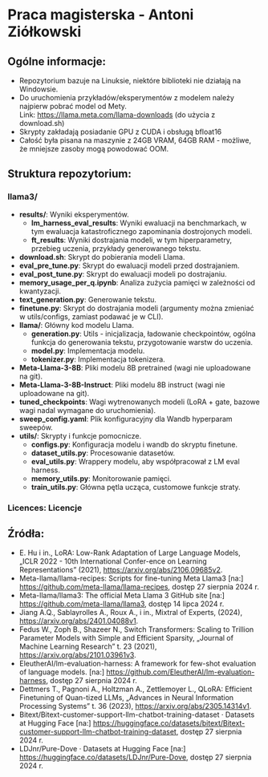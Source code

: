 # Praca magisterska - Antoni Ziółkowski

## Ogólne informacje:
- Repozytorium bazuje na Linuksie, niektóre biblioteki nie działają na Windowsie.
- Do uruchomienia przykładów/eksperymentów z modelem należy najpierw pobrać model od Mety. \
Link: https://llama.meta.com/llama-downloads (do użycia z download.sh)
- Skrypty zakładają posiadanie GPU z CUDA i obsługą bfloat16
- Całość była pisana na maszynie z 24GB VRAM, 64GB RAM - możliwe, że mniejsze zasoby mogą powodować OOM.


## Struktura repozytorium:
### llama3/
- **results/**: Wyniki eksperymentów.
    - **lm_harness_eval_results**: Wyniki ewaluacji na benchmarkach, w tym ewaluacja katastroficznego zapominania dostrojonych modeli.
    - **ft_results**: Wyniki dostrajania modeli, w tym hiperparametry, przebieg uczenia, przykłady generowanego tekstu.
- **download.sh**: Skrypt do pobierania modeli Llama.
- **eval_pre_tune.py**: Skrypt do ewaluacji modeli przed dostrajaniem.
- **eval_post_tune.py**: Skrypt do ewaluacji modeli po dostrajaniu.
- **memory_usage_per_q.ipynb**: Analiza zużycia pamięci w zależności od kwantyzacji.
- **text_generation.py**: Generowanie tekstu.
- **finetune.py**: Skrypt do dostrajania modeli (argumenty można zmieniać w utils/configs, zamiast podawać je w CLI).
- **llama/**: Główny kod modelu Llama.
    - **generation.py**: Utils - inicjalizacja, ładowanie checkpointów, ogólna funkcja do generowania tekstu, przygotowanie warstw do uczenia.
    - **model.py**: Implementacja modelu.
    - **tokenizer.py**: Implementacja tokenizera.
- **Meta-Llama-3-8B**: Pliki modelu 8B pretrained (wagi nie uploadowane na git).
- **Meta-Llama-3-8B-Instruct**: Pliki modelu 8B instruct (wagi nie uploadowane na git).
- **tuned_checkpoints**: Wagi wytrenowanych modeli (LoRA + gate, bazowe wagi nadal wymagane do uruchomienia).
- **sweep_config.yaml**: Plik konfiguracyjny dla Wandb hyperparam sweepów.
- **utils/**: Skrypty i funkcje pomocnicze.
  - **configs.py**: Konfiguracja modelu i wandb do skryptu finetune.
  - **dataset_utils.py**: Procesowanie datasetów.
  - **eval_utils.py**: Wrappery modelu, aby współpracował z LM eval harness.
  - **memory_utils.py**: Monitorowanie pamięci.
  - **train_utils.py**: Główna pętla ucząca, customowe funkcje straty.

### Licences: Licencje


## Źródła:
- E. Hu i in., LoRA: Low-Rank Adaptation of Large Language Models, „ICLR 2022 - 10th International Confer-ence on Learning Representations” (2021), https://arxiv.org/abs/2106.09685v2.
- Meta-llama/llama-recipes: Scripts for fine-tuning Meta Llama3 [na:] https://github.com/meta-llama/llama-recipes, dostęp 27 sierpnia 2024 r.
- Meta-llama/llama3: The official Meta Llama 3 GitHub site [na:] https://github.com/meta-llama/llama3, dostęp 14 lipca 2024 r.
- Jiang A.Q., Sablayrolles A., Roux A., i in., Mixtral of Experts, (2024), https://arxiv.org/abs/2401.04088v1.
- Fedus W., Zoph B., Shazeer N., Switch Transformers: Scaling to Trillion Parameter Models with Simple and Efficient Sparsity, „Journal of Machine Learning Research” t. 23 (2021), https://arxiv.org/abs/2101.03961v3.
- EleutherAI/lm-evaluation-harness: A framework for few-shot evaluation of language models. [na:] https://github.com/EleutherAI/lm-evaluation-harness, dostęp 27 sierpnia 2024 r.
- Dettmers T., Pagnoni A., Holtzman A., Zettlemoyer L., QLoRA: Efficient Finetuning of Quan-tized LLMs, „Advances in Neural Information Processing Systems” t. 36 (2023), https://arxiv.org/abs/2305.14314v1.
- Bitext/Bitext-customer-support-llm-chatbot-training-dataset · Datasets at Hugging Face [na:] https://huggingface.co/datasets/bitext/Bitext-customer-support-llm-chatbot-training-dataset, dostęp 27 sierpnia 2024 r.
- LDJnr/Pure-Dove · Datasets at Hugging Face [na:] https://huggingface.co/datasets/LDJnr/Pure-Dove, dostęp 27 sierpnia 2024 r.
